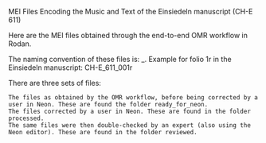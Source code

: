 MEI Files Encoding the Music and Text of the Einsiedeln manuscript (CH-E 611)

Here are the MEI files obtained through the end-to-end OMR workflow in Rodan.

The naming convention of these files is: <siglum>_<folio number>. Example for folio 1r in the Einsiedeln manuscript: CH-E_611_001r

There are three sets of files:
  
    The files as obtained by the OMR workflow, before being corrected by a user in Neon. These are found the folder ready_for_neon.
    The files corrected by a user in Neon. These are found in the folder processed.
    The same files were then double-checked by an expert (also using the Neon editor). These are found in the folder reviewed.
